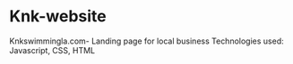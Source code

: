 # Knk-website

Knkswimmingla.com- Landing page for local business
Technologies used: Javascript, CSS, HTML
